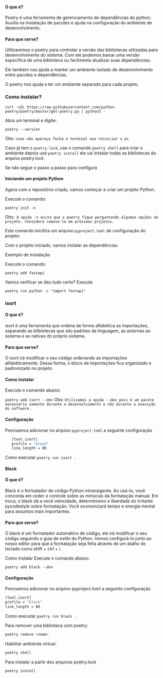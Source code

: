 
#### O que é?

Poetry é uma ferramenta de gerenciamento de dependências do python. Auxilia na instalação de pacotes e ajuda na configuração do ambiente de desenvolvimento.

#### Para que serve?
Utilizaremos o poetry para controlar a versão das bibliotecas utilizadas para desenvolvimento do sistema. Com ele podemos baixar uma versão específica de uma biblioteca ou facilmente atualizar suas dependências.

Ele também nos ajuda a manter um ambiente isolado de desenvolvimento entre pacotes e dependências.

O poetry nos ajuda a ter um ambiente separado para cada projeto.

### Como instalar?

`curl -sSL https://raw.githubusercontent.com/python-poetry/poetry/master/get-poetry.py | python3 -`

Abra um terminal e digite:

`poetry --version`

Obs: `caso não apareça fecha o terminal oou reiniciar o pc`

Caso já tem o `poetry.lock`, use o comando 
`poetry shell` para criar o ambiente  depois use `poetry install` ele vai instalar todas as bibliotecas do arquivo poetry.lock

Se não segue o passo a passo para configura

#### Iniciando um projeto Python

Agora com o repositório criado, vamos começar a criar um projeto Python.

Execute o comando:

`poetry init -n`

Obs:``` A opção -n evita que o poetry fique perguntando algumas opções do projeto. Considere remove-la em próximos projetos.```

Este comando iniciliza um arquivo `pyproject.toml` de configuração do projeto.

Com o projeto iniciado, vamos instalar as dependências.

Exemplo de instalação

Execute o comando:

`poetry add fastapi`

Vamos verificar se deu tudo certo?
Execute

`poetry run python -c "import fastapi"`

### isort

#### O que é?

isort é uma ferramenta que ordena de forma alfabética as importações, separando as bilbiotecas que são padrões da linguagem, as externas ao sistema e as nativas do próprio sistema.

#### Para que serve?

O isort irá modificar o seu código ordenando as importações alfabéticamente. Dessa forma, o bloco de importações fica organizado e padronizado no projeto.

#### Como instalar

Execute o comando abaixo:

`poetry add isort --dev`
Obs: `Utilizamos a opção --dev pois é um pacote necessário somente durante o desenvolvimento e não durante a execução do software.`

#### Configuração

Precisamos adicionar no arquivo `pyproject.toml` a seguinte configuração
```bash
   [tool.isort]
   profile = "black"
   line_length = 80
```
Como executar
`poetry run isort .`

#### Black

#### O que é?

Black é o formatador de código Python intransigente. Ao usá-lo, você concorda em ceder o controle sobre as minúcias da formatação manual. Em troca, o black dá a você velocidade, determinismo e liberdade do irritante pycodestyle sobre formatação. Você economizará tempo e energia mental para assuntos mais importantes.

#### Para que serve?

O black é um formatador automático de código, ele irá modificar o seu código seguindo o guia de estilo do Python. Iremos configurá-lo junto ao nosso editor para que a formatação seja feita através de um atalho do teclado como shift + ctrl + i.

Como instalar
Execute o comando abaixo:

`poetry add black --dev`

#### Configuração

Precisamos adicionar no arquivo pyproject.toml a seguinte configuração
```bash
[tool.isort]
profile = "black"
line_length = 80
```
Como executar
`poetry run black .`

Para remover uma biblioteca com poetry:
```bash
poetry remove <nome>
```

Habilitar ambiente virtual:
```bash
poetry shell
```

Para instalar a partir dos arquivos poetry.lock
```bash
poetry install
```